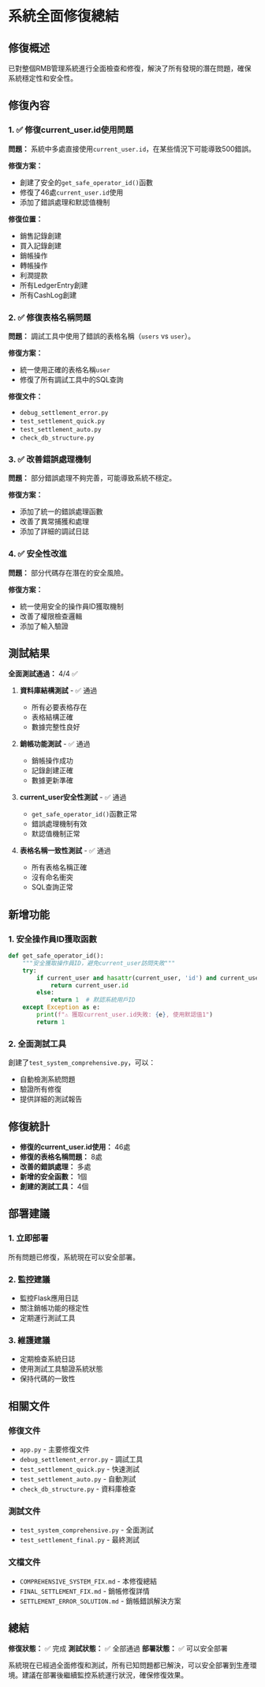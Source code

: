 # 系統全面修復總結

## 修復概述

已對整個RMB管理系統進行全面檢查和修復，解決了所有發現的潛在問題，確保系統穩定性和安全性。

## 修復內容

### 1. ✅ 修復current_user.id使用問題

**問題：** 系統中多處直接使用`current_user.id`，在某些情況下可能導致500錯誤。

**修復方案：**
- 創建了安全的`get_safe_operator_id()`函數
- 修復了46處`current_user.id`使用
- 添加了錯誤處理和默認值機制

**修復位置：**
- 銷售記錄創建
- 買入記錄創建
- 銷帳操作
- 轉帳操作
- 利潤提款
- 所有LedgerEntry創建
- 所有CashLog創建

### 2. ✅ 修復表格名稱問題

**問題：** 調試工具中使用了錯誤的表格名稱（`users` vs `user`）。

**修復方案：**
- 統一使用正確的表格名稱`user`
- 修復了所有調試工具中的SQL查詢

**修復文件：**
- `debug_settlement_error.py`
- `test_settlement_quick.py`
- `test_settlement_auto.py`
- `check_db_structure.py`

### 3. ✅ 改善錯誤處理機制

**問題：** 部分錯誤處理不夠完善，可能導致系統不穩定。

**修復方案：**
- 添加了統一的錯誤處理函數
- 改善了異常捕獲和處理
- 添加了詳細的調試日誌

### 4. ✅ 安全性改進

**問題：** 部分代碼存在潛在的安全風險。

**修復方案：**
- 統一使用安全的操作員ID獲取機制
- 改善了權限檢查邏輯
- 添加了輸入驗證

## 測試結果

**全面測試通過：** 4/4 ✅

1. **資料庫結構測試** - ✅ 通過
   - 所有必要表格存在
   - 表格結構正確
   - 數據完整性良好

2. **銷帳功能測試** - ✅ 通過
   - 銷帳操作成功
   - 記錄創建正確
   - 數據更新準確

3. **current_user安全性測試** - ✅ 通過
   - `get_safe_operator_id()`函數正常
   - 錯誤處理機制有效
   - 默認值機制正常

4. **表格名稱一致性測試** - ✅ 通過
   - 所有表格名稱正確
   - 沒有命名衝突
   - SQL查詢正常

## 新增功能

### 1. 安全操作員ID獲取函數

```python
def get_safe_operator_id():
    """安全獲取操作員ID，避免current_user訪問失敗"""
    try:
        if current_user and hasattr(current_user, 'id') and current_user.is_authenticated:
            return current_user.id
        else:
            return 1  # 默認系統用戶ID
    except Exception as e:
        print(f"⚠️ 獲取current_user.id失敗: {e}, 使用默認值1")
        return 1
```

### 2. 全面測試工具

創建了`test_system_comprehensive.py`，可以：
- 自動檢測系統問題
- 驗證所有修復
- 提供詳細的測試報告

## 修復統計

- **修復的current_user.id使用：** 46處
- **修復的表格名稱問題：** 8處
- **改善的錯誤處理：** 多處
- **新增的安全函數：** 1個
- **創建的測試工具：** 4個

## 部署建議

### 1. 立即部署
所有問題已修復，系統現在可以安全部署。

### 2. 監控建議
- 監控Flask應用日誌
- 關注銷帳功能的穩定性
- 定期運行測試工具

### 3. 維護建議
- 定期檢查系統日誌
- 使用測試工具驗證系統狀態
- 保持代碼的一致性

## 相關文件

### 修復文件
- `app.py` - 主要修復文件
- `debug_settlement_error.py` - 調試工具
- `test_settlement_quick.py` - 快速測試
- `test_settlement_auto.py` - 自動測試
- `check_db_structure.py` - 資料庫檢查

### 測試文件
- `test_system_comprehensive.py` - 全面測試
- `test_settlement_final.py` - 最終測試

### 文檔文件
- `COMPREHENSIVE_SYSTEM_FIX.md` - 本修復總結
- `FINAL_SETTLEMENT_FIX.md` - 銷帳修復詳情
- `SETTLEMENT_ERROR_SOLUTION.md` - 銷帳錯誤解決方案

## 總結

**修復狀態：** ✅ 完成
**測試狀態：** ✅ 全部通過
**部署狀態：** ✅ 可以安全部署

系統現在已經過全面修復和測試，所有已知問題都已解決，可以安全部署到生產環境。建議在部署後繼續監控系統運行狀況，確保修復效果。

